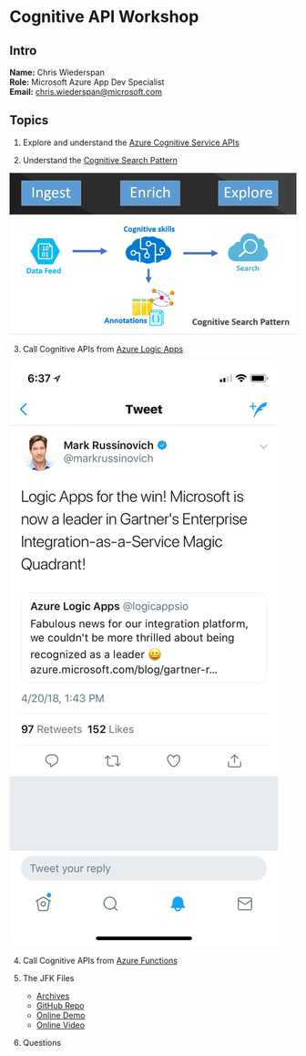 # Cognitive API Workshop

## Intro
**Name:** Chris Wiederspan  
**Role:** Microsoft Azure App Dev Specialist  
**Email:** chris.wiederspan@microsoft.com

## Topics
1. Explore and understand the [Azure Cognitive Service APIs](https://azure.microsoft.com/en-us/services/cognitive-services/)

2. Understand the [Cognitive Search Pattern](https://azure-scenarios-experience.azurewebsites.net/search-ai.html)

![Cognitive Search Pattern](/content/images/cognitive-search-pattern.png)

3. Call Cognitive APIs from [Azure Logic Apps](https://azure.microsoft.com/en-us/services/logic-apps/)

![Logic Apps Rule](/content/images/logic-app-tweet.jpg)

4. Call Cognitive APIs from [Azure Functions](https://azure.microsoft.com/en-us/services/functions/)

5. The JFK Files
    * [Archives](https://www.archives.gov/research/jfk/jfkbulkdownload)
    * [GitHub Repo](https://github.com/Microsoft/AzureSearch_JFK_Files)
    * [Online Demo](https://jfkfiles2.azurewebsites.net/)
    * [Online Video](https://channel9.msdn.com/Shows/AI-Show/Using-Cognitive-Search-to-Understand-the-JFK-Documents)

6. Questions